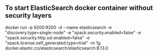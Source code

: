 ## To start ElasticSearch docker container without security layers

docker run -p 9200:9200 -d --name elasticsearch 
  -e "discovery.type=single-node" 
  -e "xpack.security.enabled=false" 
  -e "xpack.security.http.ssl.enabled=false" 
  -e "xpack.license.self_generated.type=trial" 
  -m 1g
  docker.elastic.co/elasticsearch/elasticsearch:8.13.0

